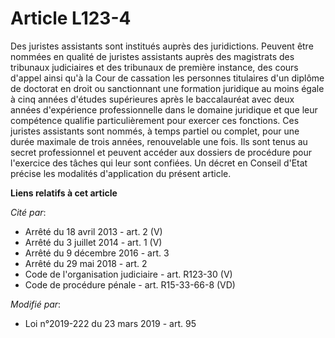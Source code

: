 # Article L123-4

Des juristes assistants sont institués auprès des juridictions. Peuvent être nommées en qualité de juristes assistants auprès
des magistrats des tribunaux judiciaires et des tribunaux de première instance, des cours d'appel ainsi qu'à la Cour de
cassation les personnes titulaires d'un diplôme de doctorat en droit ou sanctionnant une formation juridique au moins égale à
cinq années d'études supérieures après le baccalauréat avec deux années d'expérience professionnelle dans le domaine
juridique et que leur compétence qualifie particulièrement pour exercer ces fonctions. Ces juristes assistants sont nommés, à
temps partiel ou complet, pour une durée maximale de trois années, renouvelable une fois. Ils sont tenus au secret
professionnel et peuvent accéder aux dossiers de procédure pour l'exercice des tâches qui leur sont confiées. Un décret en
Conseil d'Etat précise les modalités d'application du présent article.

**Liens relatifs à cet article**

_Cité par_:

  - Arrêté du 18 avril 2013 - art. 2 (V)
  - Arrêté du 3 juillet 2014 - art. 1 (V)
  - Arrêté du 9 décembre 2016 - art. 3
  - Arrêté du 29 mai 2018 - art. 2
  - Code de l'organisation judiciaire - art. R123-30 (V)
  - Code de procédure pénale - art. R15-33-66-8 (VD)

_Modifié par_:

  - Loi n°2019-222 du 23 mars 2019 - art. 95
